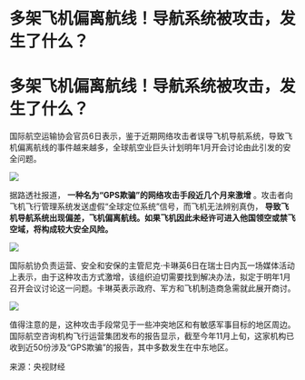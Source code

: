 # 多架飞机偏离航线！导航系统被攻击，发生了什么？

# 多架飞机偏离航线！导航系统被攻击，发生了什么？

国际航空运输协会官员6日表示，鉴于近期网络攻击者误导飞机导航系统，导致飞机偏离航线的事件越来越多，全球航空业巨头计划明年1月开会讨论由此引发的安全问题。

![](https://inews.gtimg.com/om_bt/OG3Pqg9DV33IU76n_1rdbZa1Wg3YF2_2Z5cG83QONZ1IMAA/1000)

据路透社报道， **一种名为“GPS欺骗”的网络攻击手段近几个月来激增** 。攻击者向飞机飞行管理系统发送虚假“全球定位系统”信号，而飞机无法辨别真伪，
**导致飞机导航系统出现偏差，飞机偏离航线。如果飞机因此未经许可进入他国领空或禁飞空域，将构成较大安全风险。**

![](https://inews.gtimg.com/om_bt/O_UgVIIVtQH7RfpRkqI9x7kAHaPWOii7Mqa7IYcfyNYAYAA/1000)

国际航协负责运营、安全和安保的主管尼克·卡琳英6日在瑞士日内瓦一场媒体活动上表示，由于这种攻击方式激增，该组织迫切需要找到解决办法，拟定于明年1月召开会议讨论这一问题。卡琳英表示政府、军方和飞机制造商急需就此展开商讨。

![](https://inews.gtimg.com/om_bt/OA9ZfWAZoV7p_gjldHFIzkmrOPmhWVxtP1MetqKr_O0UkAA/1000)

值得注意的是，这种攻击手段常见于一些冲突地区和有敏感军事目标的地区周边。国际航空咨询机构飞行运营集团发布的报告显示，截至今年11月上旬，这家机构已收到近50份涉及“GPS欺骗”的报告，其中多数发生在中东地区。

来源：央视财经

